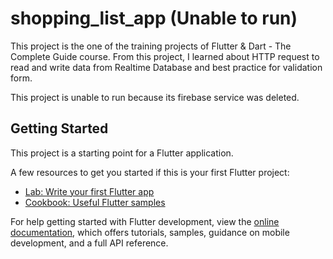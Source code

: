 # shopping_list_app (Unable to run)

This project is the one of the training projects of Flutter & Dart - The Complete Guide course. From this project, I learned about HTTP request to read and write data from Realtime Database and best practice for validation form.

This project is unable to run because its firebase service was deleted.

## Getting Started

This project is a starting point for a Flutter application.

A few resources to get you started if this is your first Flutter project:

- [Lab: Write your first Flutter app](https://docs.flutter.dev/get-started/codelab)
- [Cookbook: Useful Flutter samples](https://docs.flutter.dev/cookbook)

For help getting started with Flutter development, view the
[online documentation](https://docs.flutter.dev/), which offers tutorials,
samples, guidance on mobile development, and a full API reference.
